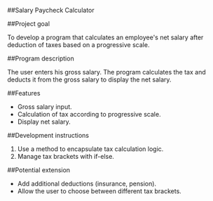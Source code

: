 ##Salary Paycheck Calculator

##Project goal

To develop a program that calculates an employee's net salary after deduction of taxes
based on a progressive scale.

##Program description

The user enters his gross salary. The program calculates the tax and deducts it from the gross salary
to display the net salary.

##Features

- Gross salary input.
- Calculation of tax according to progressive scale.
- Display net salary.
  
##Development instructions

1. Use a method to encapsulate tax calculation logic.
2. Manage tax brackets with if-else.
   
##Potential extension
- Add additional deductions (insurance, pension).
- Allow the user to choose between different tax brackets.
